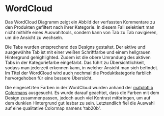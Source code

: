 # WordCloud

Das WordCloud Diagramm zeigt ein Abbild der verfassten Kommentare zu den Produkten gefiltert nach ihrer Kategorie. In diesem Fall selektiert man nicht mithilfe eines Auswahltools, sondern kann von Tab zu Tab navigieren, um die Ansicht zu wechseln. 

Die Tabs wurden entsprechend des Designs gestaltet. Der aktive und ausgewählte Tab ist mit einer weißen Schriftfarbe und einem hellgrauen Hintergrund gehighlighted. Zudem ist die obere Umrandung des aktiven Tabs in der Kategoriefarbe eingefärbt. Das führt zu Übersichtlichkeit, sodass man jederzeit erkennen kann, in welcher Ansicht man sich befindet. Im Titel der WordCloud wird auch nochmal die Produktkategorie farblich hervorgehoben für eine bessere Übersicht.

Die eingesetzten Farben in der WordCloud wurden anhand der [matplotlib Colormaps](https://matplotlib.org/2.0.2/examples/color/colormaps_reference.html) ausgesucht. Es wurde darauf geachtet, dass die Farben mit dem Design zusammenpassen, jedoch auch viel Kontrast mitbringen, um auf dem dunklen Hintergrund gut lesbar zu sein. Letztendlich fiel die Auswahl auf eine qualitative Colormap namens 'tab20b'.